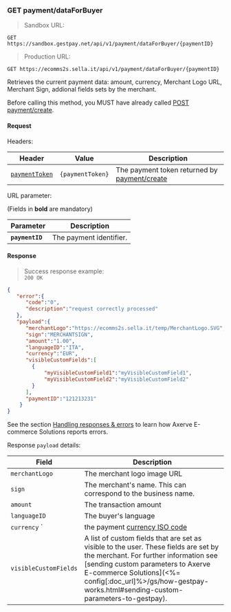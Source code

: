 ### GET payment/dataForBuyer


> Sandbox URL:

```
GET https://sandbox.gestpay.net/api/v1/payment/dataForBuyer/{paymentID}
```


> Production URL: 

```
GET https://ecomms2s.sella.it/api/v1/payment/dataForBuyer/{paymentID}
```


Retrieves the current payment data: amount, currency, Merchant Logo URL, Merchant Sign, addional fields sets by the merchant.

Before calling this method, you MUST have already called [POST payment/create](#post-payment-create). 

#### Request 

Headers: 

| Header          | Value                         | Description                                                        |
| --------------- | ----------------------------- | ------------------------------------------------------------------ |
| [`paymentToken`](#payment-token) | `{paymentToken}` | The payment token returned by [payment/create](##post-payment-create-beta) |

URL parameter: 

(Fields in **bold** are mandatory)

| Parameter | Description | 
| --------- | ----------- | 
| **`paymentID`** | The payment identifier. | 

#### Response 

> Success response example:<br>
> `200 OK`

```json
{
   "error":{  
      "code":"0",
      "description":"request correctly processed"
   },
   "payload":{  
      "merchantLogo":"https://ecomms2s.sella.it/temp/MerchantLogo.SVG",
      "sign":"MERCHANTSIGN",
      "amount":"1.00",
      "languageID":"ITA",
      "currency":"EUR",
      "visibleCustomFields":[  
        {  
            "myVisibleCustomField1":"myVisibleCustomField1",
            "myVisibleCustomField2":"myVisibleCustomField2"
        }
      ],
      "paymentID":"121213231"
    }
}
```

See the section [Handling responses & errors](#handling-responses-amp-errors) to learn how Axerve E-commerce Solutions reports errors.

Response `payload` details:


| Field          | Description 
| -------------- | -----------
| `merchantLogo` | The merchant logo image URL
| `sign` | The merchant's name. This can correspond to the business name.
| `amount` | The transaction amount 
| `languageID` | The buyer's language 
| `currency` ` | the payment [currency ISO code](#currency-codes) 
| `visibleCustomFields` | A list of custom fields that are set as visible to the user. These fields are set by the merchant. For further information see [sending custom parameters to Axerve E-commerce Solutions](<%= config[:doc_url]%>/gs/how-gestpay-works.html#sending-custom-parameters-to-gestpay). 